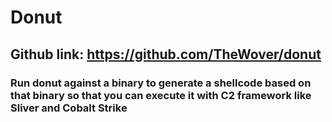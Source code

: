 # Donut

## Github link: https://github.com/TheWover/donut

### Run donut against a binary to generate a shellcode based on that binary so that you can execute it with C2 framework like Sliver and Cobalt Strike
